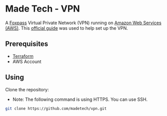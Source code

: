 # Made Tech - VPN

A [Foxpass](https://foxpass.com) Virtual Private Network (VPN) running on [Amazon Web Services (AWS)](https://aws.amazon.com). This [official guide](https://docs.foxpass.com/docs/set-up-a-vpn) was used to help set up the VPN.

## Prerequisites

- [Terraform](https://terraform.io)
- AWS Account

## Using

Clone the repository:
- Note: The following command is using HTTPS. You can use SSH.

```bash
git clone https://github.com/madetech/vpn.git
```